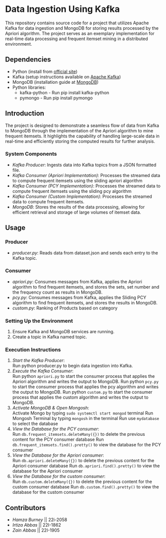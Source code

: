 # Data Ingestion Using Kafka

This repository contains source code for a project that utilizes Apache Kafka for data ingestion and MongoDB for storing results processed by the Apriori algorithm. The project serves as an exemplary implementation for real-time data processing and frequent itemset mining in a distributed environment.

## Dependencies
- Python (install from [official site](https://www.python.org/downloads/))
- Kafka (setup instructions available on [Apache Kafka](https://kafka.apache.org/documentation/))
- MongoDB (installation guide at [MongoDB](https://www.mongodb.com/try/download/community))
- Python libraries:
  - kafka-python - Run pip install kafka-python
  - pymongo - Run pip install pymongo

## Introduction
The project is designed to demonstrate a seamless flow of data from Kafka to MongoDB through the implementation of the Apriori algorithm to mine frequent itemsets. It highlights the capability of handling large-scale data in real-time and efficiently storing the computed results for further analysis.

### System Components
- *Kafka Producer*: Ingests data into Kafka topics from a JSON formatted file.
- *Kafka Consumer (Apriori Implementation)*: Processes the streamed data to compute frequent itemsets using the sliding apriori algorithm
- *Kafka Consumer (PCY Implementation)*: Processes the streamed data to compute frequent itemsets using the sliding pcy algorithm
- *Kafka Consumer (Custom Implementation)*: Processes the streamed data to compute frequent itemsets.
- *MongoDB*: Stores the results of the data processing, allowing for efficient retrieval and storage of large volumes of itemset data.

## Usage

### Producer
- *producer.py*: Reads data from dataset.json and sends each entry to the Kafka topic.

### Consumer 
- *apriori.py*: Consumes messages from Kafka, applies the Apriori algorithm to find frequent itemsets, and stores the sets, set number and the frequency count as results in MongoDB.
- *pcy.py*: Consumes messages from Kafka, applies the Sliding PCY algorithm to find frequent itemsets, and stores the results in MongoDB.
- *custom.py*: Ranking of Products based on category

### Setting Up the Environment
1. Ensure Kafka and MongoDB services are running.
2. Create a topic in Kafka named topic.

### Execution Instructions
1. *Start the Kafka Producer*:  
   Run python producer.py to begin data ingestion into Kafka.
2. *Execute the Kafka Consumer*:  
   Run python ```apriori.py``` to start the consumer process that applies the Apriori algorithm and writes the output to MongoDB.
   Run python ```pcy.py``` to start the consumer process that applies the pcy algorithm and writes the output to MongoDB.
   Run python ```custom.py``` to start the consumer process that applies the custom algorithm and writes the output to MongoDB.
3. *Activate MongoDB & Open Mongosh*:  
   Activate Mongo by typing ```sudo systemctl start mongod``` terminal
   Run Mongosh Terminal by typing ```mongosh``` in the terminal
   Run use ```mydatabase``` to select the database 
4. *View the Database for the PCY consumer*:  
   Run ```db.frequent_itemsets.deleteMany({})``` to delete the previous content for the PCY consumer database
   Run ```db.frequent_itemsets.find().pretty()``` to view the database for the PCY consumer
5. *View the Database for the Apriori consumer*:  
   Run ```db.apriori.deleteMany({})``` to delete the previous content for the Apriori consumer database
   Run ```db.apriori.find().pretty()``` to view the database for the Apriori consumer
6. *View the Database for the custom consumer*:  
   Run ```db.custom.deleteMany({})``` to delete the previous content for the custom consumer database
   Run ```db.custom.find().pretty()``` to view the database for the custom consumer


## Contributors
- *Hamza Burney* || 22i-2058
- *Irtiza Abbas* || 22I-1862
- *Zain Abbas* || 22I-1905
